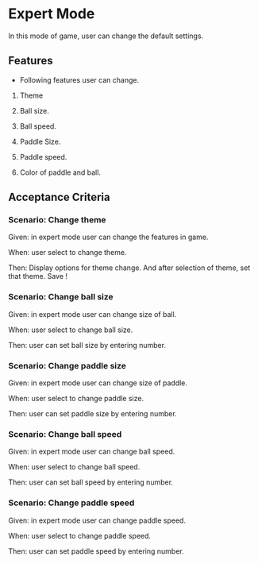 # Expert Mode

In this mode of game, user can change the default settings.

## Features

- Following features user can change.

1. Theme

2. Ball size.

3. Ball speed.

4. Paddle Size.

5. Paddle speed.

6. Color of paddle and ball.

## Acceptance Criteria

### Scenario: Change theme

Given: in expert mode user can change the features in game.

When: user select to change theme.

Then: Display options for theme change.
And after selection of theme, set that theme. Save !

### Scenario: Change ball size

Given: in expert mode user can change size of ball.

When: user select to change ball size.

Then: user can set ball size by entering number.

### Scenario: Change paddle size

Given: in expert mode user can change size of paddle.

When: user select to change paddle size.

Then: user can set paddle size by entering number.

### Scenario: Change ball speed

Given: in expert mode user can change ball speed.

When: user select to change ball speed.

Then: user can set ball speed by entering number.

### Scenario: Change paddle speed

Given: in expert mode user can change paddle speed.

When: user select to change paddle speed.

Then: user can set paddle speed by entering number.
